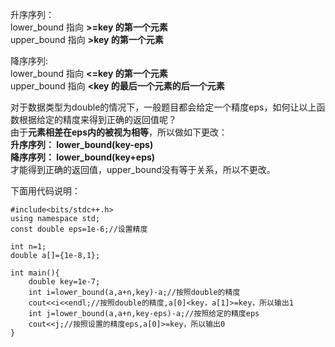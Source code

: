 升序序列：  
lower_bound 指向 **>=key 的第一个元素**  
upper_bound 指向 **>key 的第一个元素**  

降序序列:  
lower_bound 指向 **<=key 的第一个元素**  
upper_bound 指向 **<key  的最后一个元素的后一个元素**  

对于数据类型为double的情况下，一般题目都会给定一个精度eps，如何让以上函数根据给定的精度来得到正确的返回值呢？  
由于**元素相差在eps内的被视为相等**，所以做如下更改：  
**升序序列：
lower_bound(key-eps)**  
**降序序列：
lower_bound(key+eps)**  
才能得到正确的返回值，upper_bound没有等于关系，所以不更改。

下面用代码说明：
```
#include<bits/stdc++.h>
using namespace std;
const double eps=1e-6;//设置精度

int n=1;
double a[]={1e-8,1};

int main(){
    double key=1e-7;
    int i=lower_bound(a,a+n,key)-a;//按照double的精度
    cout<<i<<endl;//按照double的精度,a[0]<key，a[1]>=key，所以输出1
    int j=lower_bound(a,a+n,key-eps)-a;//按照给定的精度eps
    cout<<j;//按照设置的精度eps,a[0]>=key，所以输出0
}
```
